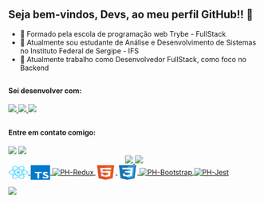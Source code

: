 ## Seja bem-vindos, Devs, ao meu perfil GitHub!! 👋


- 🧠 Formado pela escola de programação web Trybe - FullStack
- 🧠 Atualmente sou estudante de Análise e Desenvolvimento de Sistemas no Instituto Federal de Sergipe - IFS
- 🏦 Atualmente trabalho como Desenvolvedor FullStack, como foco no Backend

##

#### Sei desenvolver com:
<div>
  <a href="https://www.typescriptlang.org/pt/">
    <img src="https://skillicons.dev/icons?i=ts"/>
  </a>
  <a href="https://pt-br.react.dev">
    <img src="https://skillicons.dev/icons?i=react"/>
  </a>
  <a href="https://nodejs.org">
    <img src="https://skillicons.dev/icons?i=nodejs"/>
  </a>
</div>

##

#### Entre em contato comigo:
<div>
  <a href="https://www.linkedin.com/in/osvaldo-henrique" target="_blank"><img src="https://img.shields.io/badge/-LinkedIn-%230077B5?style=for-the-badge&logo=linkedin&logoColor=white" target="_blank"></a>       
  <a href ="osvaldosouza_99@hotmail.com"><img src="https://img.shields.io/badge/mail-FFFFFF?style=for-the-badge&logo=apple&logoColor=black" target="_blank"></a>
</div>

<div align="center">
  <a href="https://github.com/OsvaldoHenriqueSouza">
  <img height="180em" src="https://github-readme-stats.vercel.app/api?username=OsvaldoHenriqueSouza&show_icons=true&theme=codeSTACKr&include_all_commits=true&count_private=true"/>
  <img height="180em" src="https://github-readme-stats.vercel.app/api/top-langs/?username=OsvaldoHenriqueSouza&layout=compact&langs_count=7&theme=codeSTACKr"/>
</div>
<div style="display: inline_block">
 <img align="center" alt="PH-React" height="30" width="40" src="https://raw.githubusercontent.com/devicons/devicon/master/icons/react/react-original.svg">
 <img align="center" alt="PH-Ts" height="30" width="40" src="https://raw.githubusercontent.com/devicons/devicon/master/icons/typescript/typescript-plain.svg">
 <img align="center" alt="PH-Redux" height="30" width="35" src="https://raw.githubusercontent.com/reduxjs/redux/master/logo/logo.png">
  <img align="center" alt="PH-HTML" height="30" width="40" src="https://raw.githubusercontent.com/devicons/devicon/master/icons/html5/html5-original.svg">
  <img align="center" alt="PH-CSS" height="30" width="40" src="https://raw.githubusercontent.com/devicons/devicon/master/icons/css3/css3-original.svg"> 
  <img align="center" alt="PH-Bootstrap" height="30" width="40" src=https://camo.githubusercontent.com/c76217244e1b3700a87058abf858e20a313b06dfadd972121d0d42de5bd20fa5/68747470733a2f2f63646e2e6a7364656c6976722e6e65742f67682f64657669636f6e732f64657669636f6e2f69636f6e732f626f6f7473747261702f626f6f7473747261702d6f726967696e616c2e737667> 
  <img align="center" alt="PH-Jest" height="30" width="40" src=https://camo.githubusercontent.com/fd37a0ed465d6e14411705324a0d21739377f54ab6d0ae146c68fca8777e16c7/68747470733a2f2f63646e2e6a7364656c6976722e6e65742f67682f64657669636f6e732f64657669636f6e2f69636f6e732f6a6573742f6a6573742d706c61696e2e737667>
  </div>
  

 
<div> 
  
  <a href="https://www.linkedin.com/in/osvaldo-henrique/" target="_blank"><img src="https://img.shields.io/badge/-LinkedIn-%230077B5?style=for-the-badge&logo=linkedin&logoColor=white" target="_blank"></a> 
 
 
</div>
